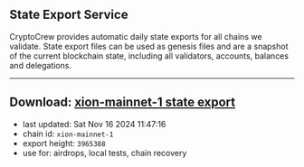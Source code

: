 ## State Export Service
CryptoCrew provides automatic daily state exports for all chains we validate. State export files can be used as genesis files and are a snapshot of the current blockchain state, including all validators, accounts, balances and delegations.

---
**Download: [xion-mainnet-1 state export](https://dl-eu2.ccvalidators.com/SERVICE/xion/xion-mainnet-1_export_3965388.json)**
---

- last updated: Sat Nov 16 2024 11:47:16
- chain id: `xion-mainnet-1`
- export height: `3965388`
- use for: airdrops, local tests, chain recovery
